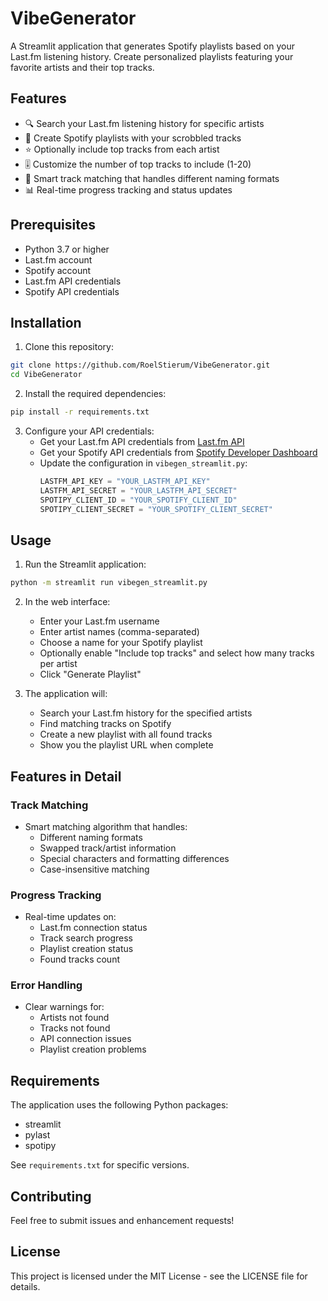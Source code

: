 # VibeGenerator

A Streamlit application that generates Spotify playlists based on your Last.fm listening history. Create personalized playlists featuring your favorite artists and their top tracks.

## Features

- 🔍 Search your Last.fm listening history for specific artists
- 🎵 Create Spotify playlists with your scrobbled tracks
- ⭐ Optionally include top tracks from each artist
- 🎚️ Customize the number of top tracks to include (1-20)
- 🔄 Smart track matching that handles different naming formats
- 📊 Real-time progress tracking and status updates

## Prerequisites

- Python 3.7 or higher
- Last.fm account
- Spotify account
- Last.fm API credentials
- Spotify API credentials

## Installation

1. Clone this repository:
```bash
git clone https://github.com/RoelStierum/VibeGenerator.git
cd VibeGenerator
```

2. Install the required dependencies:
```bash
pip install -r requirements.txt
```

3. Configure your API credentials:
   - Get your Last.fm API credentials from [Last.fm API](https://www.last.fm/api/account/create)
   - Get your Spotify API credentials from [Spotify Developer Dashboard](https://developer.spotify.com/dashboard)
   - Update the configuration in `vibegen_streamlit.py`:
     ```python
     LASTFM_API_KEY = "YOUR_LASTFM_API_KEY"
     LASTFM_API_SECRET = "YOUR_LASTFM_API_SECRET"
     SPOTIPY_CLIENT_ID = "YOUR_SPOTIFY_CLIENT_ID"
     SPOTIPY_CLIENT_SECRET = "YOUR_SPOTIFY_CLIENT_SECRET"
     ```

## Usage

1. Run the Streamlit application:
```bash
python -m streamlit run vibegen_streamlit.py
```

2. In the web interface:
   - Enter your Last.fm username
   - Enter artist names (comma-separated)
   - Choose a name for your Spotify playlist
   - Optionally enable "Include top tracks" and select how many tracks per artist
   - Click "Generate Playlist"

3. The application will:
   - Search your Last.fm history for the specified artists
   - Find matching tracks on Spotify
   - Create a new playlist with all found tracks
   - Show you the playlist URL when complete

## Features in Detail

### Track Matching
- Smart matching algorithm that handles:
  - Different naming formats
  - Swapped track/artist information
  - Special characters and formatting differences
  - Case-insensitive matching

### Progress Tracking
- Real-time updates on:
  - Last.fm connection status
  - Track search progress
  - Playlist creation status
  - Found tracks count

### Error Handling
- Clear warnings for:
  - Artists not found
  - Tracks not found
  - API connection issues
  - Playlist creation problems

## Requirements

The application uses the following Python packages:
- streamlit
- pylast
- spotipy

See `requirements.txt` for specific versions.

## Contributing

Feel free to submit issues and enhancement requests!

## License

This project is licensed under the MIT License - see the LICENSE file for details.
